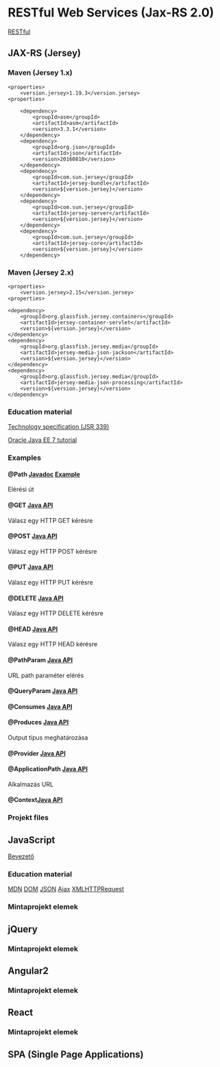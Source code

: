 # RESTful Web Services (Jax-RS 2.0)
[RESTful](https://hu.wikipedia.org/wiki/REST)

##  JAX-RS (Jersey)

###  Maven (Jersey 1.x)
    <properties>
        <version.jersey>1.19.3</version.jersey>
    <properties>
    
        <dependency>
            <groupId>asm</groupId>
            <artifactId>asm</artifactId>
            <version>3.3.1</version>
        </dependency>
        <dependency>
            <groupId>org.json</groupId>
            <artifactId>json</artifactId>
            <version>20160810</version>
        </dependency>
        <dependency>
            <groupId>com.sun.jersey</groupId>
            <artifactId>jersey-bundle</artifactId>
            <version>${version.jersey}</version>
        </dependency>
        <dependency>
            <groupId>com.sun.jersey</groupId>
            <artifactId>jersey-server</artifactId>
            <version>${version.jersey}</version>
        </dependency>
        <dependency>
            <groupId>com.sun.jersey</groupId>
            <artifactId>jersey-core</artifactId>
            <version>${version.jersey}</version>
        </dependency>

### Maven (Jersey 2.x)

    <properties>
        <version.jersey>2.15</version.jersey>
    <properties>
    
    <dependency>
        <groupId>org.glassfish.jersey.containers</groupId>
        <artifactId>jersey-container-servlet</artifactId>
        <version>${version.jersey}</version>
    </dependency>
    <dependency>
        <groupId>org.glassfish.jersey.media</groupId>
        <artifactId>jersey-media-json-jackson</artifactId>
        <version>${version.jersey}</version>
    </dependency>
    <dependency>
        <groupId>org.glassfish.jersey.media</groupId>
        <artifactId>jersey-media-json-processing</artifactId>
        <version>${version.jersey}</version>
    </dependency>
    
### Education material
[Technology specification (JSR 339)](https://jcp.org/en/jsr/detail?id=339)

[Oracle Java EE 7 tutorial](https://docs.oracle.com/javaee/7/tutorial/partwebsvcs.htm#BNAYK)

### Examples
#### @Path [Javadoc](https://docs.oracle.com/javaee/7/api/javax/ws/rs/Path.html) [Example](frontend-jquery-bootstrap/src/main/java/hu/ulyssys/rest/SportTypeService.java)
Elérési út

#### @GET [Java API](https://docs.oracle.com/javaee/7/api/javax/ws/rs/GET.html)
Válasz egy HTTP GET kérésre 

#### @POST [Java API](https://docs.oracle.com/javaee/7/api/javax/ws/rs/POST.html)
Válasz egy HTTP POST kérésre 

#### @PUT [Java API](https://docs.oracle.com/javaee/7/api/javax/ws/rs/GET.html)
Válasz egy HTTP PUT kérésre 

#### @DELETE [Java API](https://docs.oracle.com/javaee/7/api/javax/ws/rs/DELETE.html)
Válasz egy HTTP DELETE kérésre 

#### @HEAD [Java API](https://docs.oracle.com/javaee/7/api/javax/ws/rs/HEAD.html)
Válasz egy HTTP HEAD kérésre 

#### @PathParam [Java API](https://docs.oracle.com/javaee/7/api/javax/ws/rs/PathParam.html) 
URL path paraméter elérés

#### @QueryParam [Java API](https://docs.oracle.com/javaee/7/api/javax/ws/rs/QueryParam.html)


#### @Consumes [Java API](https://docs.oracle.com/javaee/7/api/javax/ws/rs/Consumes.html)


#### @Produces [Java API](https://docs.oracle.com/javaee/7/api/javax/ws/rs/Produces.html)
Output típus meghatározása

#### @Provider [Java API](https://docs.oracle.com/javaee/7/api/javax/ws/rs/Provider.html)


#### @ApplicationPath [Java API](https://docs.oracle.com/javaee/7/api/javax/ws/rs/ApplicationPath.html)
Alkalmazás URL

#### @Context[Java API]()



### Projekt files

## JavaScript
[Bevezető](https://hu.wikipedia.org/wiki/JavaScript)

### Education material
[MDN](https://developer.mozilla.org/hu/docs/Web/JavaScript)
[DOM](https://developer.mozilla.org/hu/docs/Web/API/Document_Object_Model/Introduction)
[JSON](https://developer.mozilla.org/hu/docs/Web/JavaScript/Reference/Global_Objects/JSON)
[Ajax](https://developer.mozilla.org/en-US/docs/AJAX)
[XMLHTTPRequest](https://developer.mozilla.org/en-US/docs/Web/API/XMLHttpRequest/Using_XMLHttpRequest)

### Mintaprojekt elemek

## jQuery

### Mintaprojekt elemek

## Angular2

### Mintaprojekt elemek

## React

### Mintaprojekt elemek

## SPA (Single Page Applications)
